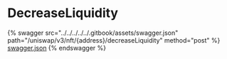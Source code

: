 # DecreaseLiquidity

{% swagger src="../../../../../.gitbook/assets/swagger.json" path="/uniswap/v3/nft/{address}/decreaseLiquidity" method="post" %}
[swagger.json](../../../../../.gitbook/assets/swagger.json)
{% endswagger %}
